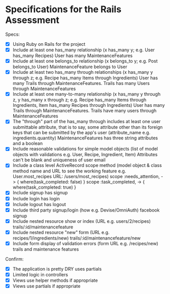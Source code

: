 # Specifications for the Rails Assessment

Specs:
- [x] Using Ruby on Rails for the project
- [x] Include at least one has_many relationship (x has_many y; e.g. User has_many Recipes) User has many MaintenanceFeatures
- [x] Include at least one belongs_to relationship (x belongs_to y; e.g. Post belongs_to User) MaintenanceFeature belongs to User
- [x] Include at least two has_many through relationships (x has_many y through z; e.g. Recipe has_many Items through Ingredients) User has many Trails through MaintenanceFeatures. Trails has many Users through MaintenanceFeatures
- [X] Include at least one many-to-many relationship (x has_many y through z, y has_many x through z; e.g. Recipe has_many Items through Ingredients, Item has_many Recipes through Ingredients) User has many Trails through MaintenanceFeatures. Trails have many users through MaintenanceFeatures
- [X] The "through" part of the has_many through includes at least one user submittable attribute, that is to say, some attribute other than its foreign keys that can be submitted by the app's user (attribute_name e.g. ingredients.quantity) MaintenanceFeatures has three string attributes and a boolean
- [x] Include reasonable validations for simple model objects (list of model objects with validations e.g. User, Recipe, Ingredient, Item) Attributes can't be blank and uniqueness of user email
- [x] Include a class level ActiveRecord scope method (model object & class method name and URL to see the working feature e.g. User.most_recipes URL: /users/most_recipes) scope :needs_attention, -> { where(task_completed: false) }
  scope :task_completed, -> { where(task_completed: true) }
- [x] Include signup has signup
- [x] Include login has login
- [x] Include logout has logout
- [x] Include third party signup/login (how e.g. Devise/OmniAuth) facebook signup
- [x] Include nested resource show or index (URL e.g. users/2/recipes) trails/:id/maintenancefeature
- [x] Include nested resource "new" form (URL e.g. recipes/1/ingredients/new) trails/:id/maintenancefeature/new
- [x] Include form display of validation errors (form URL e.g. /recipes/new) trails and maintenance features

Confirm:
- [x] The application is pretty DRY uses partials
- [x] Limited logic in controllers 
- [x] Views use helper methods if appropriate
- [x] Views use partials if appropriate